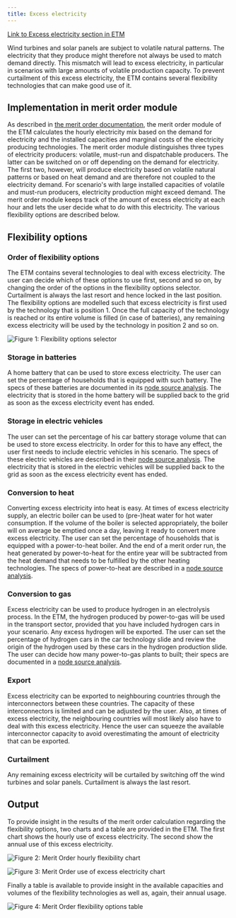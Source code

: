 ```yaml
---
title: Excess electricity
---
```


[Link to Excess electricity section in ETM](https://pro.energytransitionmodel.com/scenario/flexibility/excess_electricity/order-of-flexibility-options)

Wind turbines and solar panels are subject to volatile natural patterns. The electricity that they produce might therefore not always be used to match demand directly. This mismatch will lead to excess electricity, in particular in scenarios with large amounts of volatile production capacity. To prevent curtailment of this excess electricity, the ETM contains several flexibility technologies that can make good use of it.

## Implementation in merit order module

As described in [the merit order documentation](merit-order.md), the merit order module of the ETM calculates the hourly electricity mix based on the demand for electricity and the installed capacities and marginal costs of the electricity producing technologies. The merit order module distinguishes three types of electricity producers: volatile, must-run and dispatchable producers. The latter can be switched on or off depending on the demand for electricity. The first two, however, will produce electricity based on volatile natural patterns or based on heat demand and are therefore not coupled to the electricity demand. For scenario's with large installed capacities of volatile and must-run producers, electricity production might exceed demand. The merit order module keeps track of the amount of excess electricity at each hour and lets the user decide what to do with this electricity. The various flexibility options are described below.

## Flexibility options

### Order of flexibility options

The ETM contains several technologies to deal with excess electricity. The user can decide which of these options to use first, second and so on, by changing the order of the options in the flexibility options selector. Curtailment is always the last resort and hence locked in the last position. The flexibility options are modelled such that excess electricity is first used by the technology that is position 1. Once the full capacity of the technology is reached or its entire volume is filled (in case of batteries), any remaining excess electricity will be used by the technology in position 2 and so on.

![Figure 1: Flexibility options selector](/img/docs/20160809-screenshot-flex-options.png)

### Storage in batteries

A home battery that can be used to store excess electricity. The user can set the percentage of households that is equipped with such battery. The specs of these batteries are documented in its [node source analysis](https://github.com/quintel/etdataset-public/blob/master/nodes_source_analyses/households/households_flexibility_p2p_electricity.converter.xlsx). The electricity that is stored in the home battery will be supplied back to the grid as soon as the excess electricity event has ended.

### Storage in electric vehicles

The user can set the percentage of his car battery storage volume that can be used to store excess electricity. In order for this to have any effect, the user first needs to include electric vehicles in his scenario. The specs of these electric vehicles are described in their [node source analysis](https://github.com/quintel/etdataset-public/blob/master/nodes_source_analyses/transport/transport_car_using_electricity.converter.xlsx). The electricity that is stored in the electric vehicles will be supplied back to the grid as soon as the excess electricity event has ended.

### Conversion to heat

Converting excess electricity into heat is easy. At times of excess electricity supply, an electric boiler can be used to (pre-)heat water for hot water consumption. If the volume of the boiler is selected appropriately, the boiler will on average be emptied once a day, leaving it ready to convert more excess electricity. The user can set the percentage of households that is equipped with a power-to-heat boiler. And the end of a merit order run, the heat generated by power-to-heat for the entire year will be subtracted from the heat demand that needs to be fulfilled by the other heating technologies. The specs of power-to-heat are described in a [node source analysis](https://github.com/quintel/etdataset-public/blob/master/nodes_source_analyses/households/households_flexibility_p2h_electricity.converter.xlsx).

### Conversion to gas

Excess electricity can be used to produce hydrogen in an electrolysis process. In the ETM, the hydrogen produced by power-to-gas will be used in the transport sector, provided that you have included hydrogen cars in your scenario. Any excess hydrogen will be exported. The user can set the percentage of hydrogen cars in the car technology slide and review the origin of the hydrogen used by these cars in the hydrogen production slide. The user can decide how many power-to-gas plants to built; their specs are documented in a [node source analysis](https://github.com/quintel/etdataset-public/blob/master/nodes_source_analyses/energy/energy_flexibility_p2g_electricity.converter.xlsx).

### Export

Excess electricity can be exported to neighbouring countries through the interconnectors between these countries. The capacity of these interconnectors is limited and can be adjusted by the user. Also, at times of excess electricity, the neighbouring countries will most likely also have to deal with this excess electricity. Hence the user can squeeze the available interconnector capacity to avoid overestimating the amount of electricity that can be exported.

### Curtailment
Any remaining excess electricity will be curtailed by switching off the wind turbines and solar panels. Curtailment is always the last resort.

## Output

To provide insight in the results of the merit order calculation regarding the flexibility options, two charts and a table are provided in the ETM. The first chart shows the hourly use of excess electricity. The second show the annual use of this excess electricity.

![Figure 2: Merit Order hourly flexibility chart](/img/docs/20160810-screenshot-hourly-flex.png)

![Figure 3: Merit Order use of excess electricity chart](/img/docs/20160810-screenshot-excess-el.png)

Finally a table is available to provide insight in the available capacities and volumes of the flexibility technologies as well as, again, their annual usage.

![Figure 4: Merit Order flexibility options table](/img/docs/20160810-screenshot-flex-options.png)
